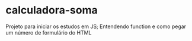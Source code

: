 # calculadora-soma
Projeto para iniciar os estudos em JS;
Entendendo function e como pegar um número de formulário do HTML 
